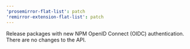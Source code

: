 ```yaml
---
'prosemirror-flat-list': patch
'remirror-extension-flat-list': patch
---
```


Release packages with new NPM OpenID Connect (OIDC) authentication. There are no changes to the API.
